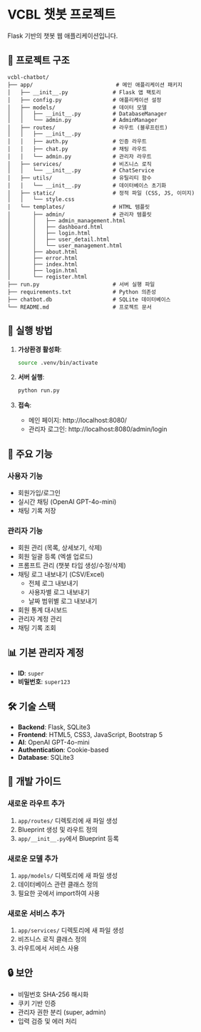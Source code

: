 # VCBL 챗봇 프로젝트

Flask 기반의 챗봇 웹 애플리케이션입니다.

## 📁 프로젝트 구조

```
vcbl-chatbot/
├── app/                          # 메인 애플리케이션 패키지
│   ├── __init__.py              # Flask 앱 팩토리
│   ├── config.py                # 애플리케이션 설정
│   ├── models/                  # 데이터 모델
│   │   ├── __init__.py          # DatabaseManager
│   │   └── admin.py             # AdminManager
│   ├── routes/                  # 라우트 (블루프린트)
│   │   ├── __init__.py
│   │   ├── auth.py              # 인증 라우트
│   │   ├── chat.py              # 채팅 라우트
│   │   └── admin.py             # 관리자 라우트
│   ├── services/                # 비즈니스 로직
│   │   └── __init__.py          # ChatService
│   ├── utils/                   # 유틸리티 함수
│   │   └── __init__.py          # 데이터베이스 초기화
│   ├── static/                  # 정적 파일 (CSS, JS, 이미지)
│   │   └── style.css
│   └── templates/               # HTML 템플릿
│       ├── admin/               # 관리자 템플릿
│       │   ├── admin_management.html
│       │   ├── dashboard.html
│       │   ├── login.html
│       │   ├── user_detail.html
│       │   └── user_management.html
│       ├── about.html
│       ├── error.html
│       ├── index.html
│       ├── login.html
│       └── register.html
├── run.py                       # 서버 실행 파일
├── requirements.txt             # Python 의존성
├── chatbot.db                   # SQLite 데이터베이스
└── README.md                    # 프로젝트 문서
```

## 🚀 실행 방법

1. **가상환경 활성화**:
   ```bash
   source .venv/bin/activate
   ```

2. **서버 실행**:
   ```bash
   python run.py
   ```

3. **접속**:
   - 메인 페이지: http://localhost:8080/
   - 관리자 로그인: http://localhost:8080/admin/login

## 🔧 주요 기능

### 사용자 기능
- 회원가입/로그인
- 실시간 채팅 (OpenAI GPT-4o-mini)
- 채팅 기록 저장

### 관리자 기능
- 회원 관리 (목록, 상세보기, 삭제)
- 회원 일괄 등록 (엑셀 업로드)
- 프롬프트 관리 (챗봇 타입 생성/수정/삭제)
- 채팅 로그 내보내기 (CSV/Excel)
  - 전체 로그 내보내기
  - 사용자별 로그 내보내기
  - 날짜 범위별 로그 내보내기
- 회원 통계 대시보드
- 관리자 계정 관리
- 채팅 기록 조회

## 📊 기본 관리자 계정

- **ID**: `super`
- **비밀번호**: `super123`

## 🛠️ 기술 스택

- **Backend**: Flask, SQLite3
- **Frontend**: HTML5, CSS3, JavaScript, Bootstrap 5
- **AI**: OpenAI GPT-4o-mini
- **Authentication**: Cookie-based
- **Database**: SQLite3

## 📝 개발 가이드

### 새로운 라우트 추가
1. `app/routes/` 디렉토리에 새 파일 생성
2. Blueprint 생성 및 라우트 정의
3. `app/__init__.py`에서 Blueprint 등록

### 새로운 모델 추가
1. `app/models/` 디렉토리에 새 파일 생성
2. 데이터베이스 관련 클래스 정의
3. 필요한 곳에서 import하여 사용

### 새로운 서비스 추가
1. `app/services/` 디렉토리에 새 파일 생성
2. 비즈니스 로직 클래스 정의
3. 라우트에서 서비스 사용

## 🔒 보안

- 비밀번호 SHA-256 해시화
- 쿠키 기반 인증
- 관리자 권한 분리 (super, admin)
- 입력 검증 및 에러 처리
